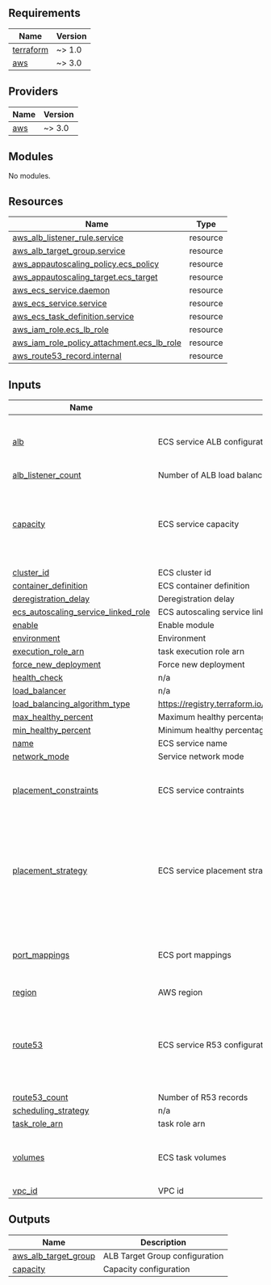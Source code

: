 ## Requirements

| Name | Version |
|------|---------|
| <a name="requirement_terraform"></a> [terraform](#requirement\_terraform) | ~> 1.0 |
| <a name="requirement_aws"></a> [aws](#requirement\_aws) | ~> 3.0 |

## Providers

| Name | Version |
|------|---------|
| <a name="provider_aws"></a> [aws](#provider\_aws) | ~> 3.0 |

## Modules

No modules.

## Resources

| Name | Type |
|------|------|
| [aws_alb_listener_rule.service](https://registry.terraform.io/providers/hashicorp/aws/latest/docs/resources/alb_listener_rule) | resource |
| [aws_alb_target_group.service](https://registry.terraform.io/providers/hashicorp/aws/latest/docs/resources/alb_target_group) | resource |
| [aws_appautoscaling_policy.ecs_policy](https://registry.terraform.io/providers/hashicorp/aws/latest/docs/resources/appautoscaling_policy) | resource |
| [aws_appautoscaling_target.ecs_target](https://registry.terraform.io/providers/hashicorp/aws/latest/docs/resources/appautoscaling_target) | resource |
| [aws_ecs_service.daemon](https://registry.terraform.io/providers/hashicorp/aws/latest/docs/resources/ecs_service) | resource |
| [aws_ecs_service.service](https://registry.terraform.io/providers/hashicorp/aws/latest/docs/resources/ecs_service) | resource |
| [aws_ecs_task_definition.service](https://registry.terraform.io/providers/hashicorp/aws/latest/docs/resources/ecs_task_definition) | resource |
| [aws_iam_role.ecs_lb_role](https://registry.terraform.io/providers/hashicorp/aws/latest/docs/resources/iam_role) | resource |
| [aws_iam_role_policy_attachment.ecs_lb_role](https://registry.terraform.io/providers/hashicorp/aws/latest/docs/resources/iam_role_policy_attachment) | resource |
| [aws_route53_record.internal](https://registry.terraform.io/providers/hashicorp/aws/latest/docs/resources/route53_record) | resource |

## Inputs

| Name | Description | Type | Default | Required |
|------|-------------|------|---------|:--------:|
| <a name="input_alb"></a> [alb](#input\_alb) | ECS service ALB configuration | <pre>list(object({<br>    pattern      = string<br>    listener_arn = string<br>  }))</pre> | `[]` | no |
| <a name="input_alb_listener_count"></a> [alb\_listener\_count](#input\_alb\_listener\_count) | Number of ALB load balancers | `number` | `0` | no |
| <a name="input_capacity"></a> [capacity](#input\_capacity) | ECS service capacity | <pre>object({<br>    min            = number<br>    max            = number<br>    desired        = number<br>    enable_scaling = bool<br>    target_value   = number<br>  })</pre> | n/a | yes |
| <a name="input_cluster_id"></a> [cluster\_id](#input\_cluster\_id) | ECS cluster id | `string` | n/a | yes |
| <a name="input_container_definition"></a> [container\_definition](#input\_container\_definition) | ECS container definition | `string` | n/a | yes |
| <a name="input_deregistration_delay"></a> [deregistration\_delay](#input\_deregistration\_delay) | Deregistration delay | `number` | `60` | no |
| <a name="input_ecs_autoscaling_service_linked_role"></a> [ecs\_autoscaling\_service\_linked\_role](#input\_ecs\_autoscaling\_service\_linked\_role) | ECS autoscaling service linked role | `string` | `""` | no |
| <a name="input_enable"></a> [enable](#input\_enable) | Enable module | `bool` | `true` | no |
| <a name="input_environment"></a> [environment](#input\_environment) | Environment | `string` | n/a | yes |
| <a name="input_execution_role_arn"></a> [execution\_role\_arn](#input\_execution\_role\_arn) | task execution role arn | `string` | `null` | no |
| <a name="input_force_new_deployment"></a> [force\_new\_deployment](#input\_force\_new\_deployment) | Force new deployment | `bool` | `false` | no |
| <a name="input_health_check"></a> [health\_check](#input\_health\_check) | n/a | `map(string)` | `{}` | no |
| <a name="input_load_balancer"></a> [load\_balancer](#input\_load\_balancer) | n/a | `string` | `""` | no |
| <a name="input_load_balancing_algorithm_type"></a> [load\_balancing\_algorithm\_type](#input\_load\_balancing\_algorithm\_type) | https://registry.terraform.io/providers/hashicorp/aws/latest/docs/resources/lb_target_group#load_balancing_algorithm_type | `string` | `"least_outstanding_requests"` | no |
| <a name="input_max_healthy_percent"></a> [max\_healthy\_percent](#input\_max\_healthy\_percent) | Maximum healthy percentage | `number` | `null` | no |
| <a name="input_min_healthy_percent"></a> [min\_healthy\_percent](#input\_min\_healthy\_percent) | Minimum healthy percentage | `number` | `null` | no |
| <a name="input_name"></a> [name](#input\_name) | ECS service name | `string` | n/a | yes |
| <a name="input_network_mode"></a> [network\_mode](#input\_network\_mode) | Service network mode | `string` | `"bridge"` | no |
| <a name="input_placement_constraints"></a> [placement\_constraints](#input\_placement\_constraints) | ECS service contraints | <pre>list(object({<br>    type       = string<br>    expression = string<br>  }))</pre> | `[]` | no |
| <a name="input_placement_strategy"></a> [placement\_strategy](#input\_placement\_strategy) | ECS service placement strategy | <pre>list(object({<br>    field = string<br>    type  = string<br>  }))</pre> | <pre>[<br>  {<br>    "field": "attribute:ecs.availability-zone",<br>    "type": "spread"<br>  },<br>  {<br>    "field": "memory",<br>    "type": "binpack"<br>  }<br>]</pre> | no |
| <a name="input_port_mappings"></a> [port\_mappings](#input\_port\_mappings) | ECS port mappings | <pre>list(object({<br>    hostPort      = number<br>    containerPort = number<br>    protocol      = string<br>  }))</pre> | `[]` | no |
| <a name="input_region"></a> [region](#input\_region) | AWS region | `string` | n/a | yes |
| <a name="input_route53"></a> [route53](#input\_route53) | ECS service R53 configuration | <pre>list(object({<br>    zone_id                = string<br>    name                   = string<br>    type                   = string<br>    alias_name             = string<br>    alias_zone_id          = string<br>    evaluate_target_health = bool<br>  }))</pre> | `[]` | no |
| <a name="input_route53_count"></a> [route53\_count](#input\_route53\_count) | Number of R53 records | `number` | `0` | no |
| <a name="input_scheduling_strategy"></a> [scheduling\_strategy](#input\_scheduling\_strategy) | n/a | `string` | `"REPLICA"` | no |
| <a name="input_task_role_arn"></a> [task\_role\_arn](#input\_task\_role\_arn) | task role arn | `string` | n/a | yes |
| <a name="input_volumes"></a> [volumes](#input\_volumes) | ECS task volumes | <pre>list(object({<br>    name      = string<br>    host_path = string<br>  }))</pre> | `[]` | no |
| <a name="input_vpc_id"></a> [vpc\_id](#input\_vpc\_id) | VPC id | `string` | n/a | yes |

## Outputs

| Name | Description |
|------|-------------|
| <a name="output_aws_alb_target_group"></a> [aws\_alb\_target\_group](#output\_aws\_alb\_target\_group) | ALB Target Group configuration |
| <a name="output_capacity"></a> [capacity](#output\_capacity) | Capacity configuration |
